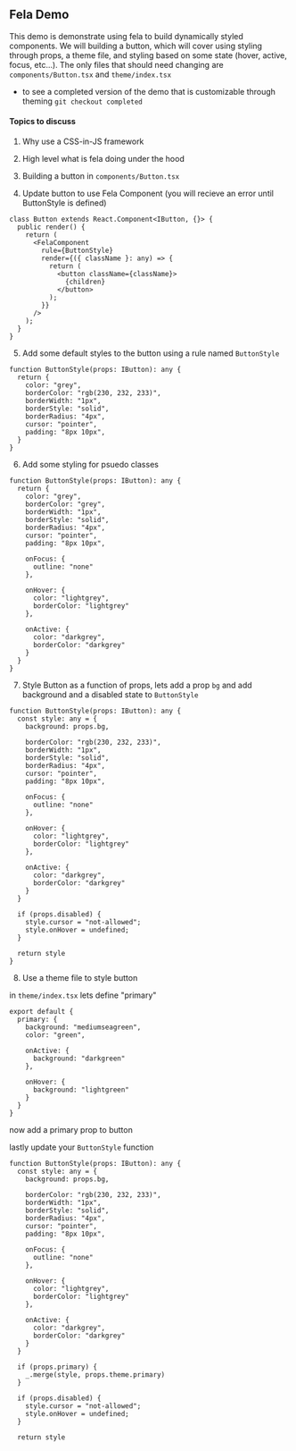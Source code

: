 ## Fela Demo

This demo is demonstrate using fela to build dynamically styled components. We will building a button, which will cover using styling through props, a theme file, and styling based on some state (hover, active, focus, etc...). The only files that should need changing are `components/Button.tsx` and `theme/index.tsx`

- to see a completed version of the demo that is customizable through theming `git checkout completed`

#### Topics to discuss

1. Why use a CSS-in-JS framework
2. High level what is fela doing under the hood
3. Building a button in `components/Button.tsx`

4. Update button to use Fela Component (you will recieve an error until ButtonStyle is defined)

```
class Button extends React.Component<IButton, {}> {
  public render() {
    return (
      <FelaComponent
        rule={ButtonStyle}
        render={({ className }: any) => {
          return (
            <button className={className}>
              {children}
            </button>
          );
        }}
      />
    );
  }
}
```

5. Add some default styles to the button using a rule named `ButtonStyle`

```
function ButtonStyle(props: IButton): any {
  return {
    color: "grey",
    borderColor: "rgb(230, 232, 233)",
    borderWidth: "1px",
    borderStyle: "solid",
    borderRadius: "4px",
    cursor: "pointer",
    padding: "8px 10px",
  }
}
```

6. Add some styling for psuedo classes

```
function ButtonStyle(props: IButton): any {
  return {
    color: "grey",
    borderColor: "grey",
    borderWidth: "1px",
    borderStyle: "solid",
    borderRadius: "4px",
    cursor: "pointer",
    padding: "8px 10px",

    onFocus: {
      outline: "none"
    },

    onHover: {
      color: "lightgrey",
      borderColor: "lightgrey"
    },

    onActive: {
      color: "darkgrey",
      borderColor: "darkgrey"
    }
  }
}
```

7. Style Button as a function of props, lets add a prop `bg` and add background and a disabled state to `ButtonStyle`

```
function ButtonStyle(props: IButton): any {
  const style: any = {
    background: props.bg,

    borderColor: "rgb(230, 232, 233)",
    borderWidth: "1px",
    borderStyle: "solid",
    borderRadius: "4px",
    cursor: "pointer",
    padding: "8px 10px",

    onFocus: {
      outline: "none"
    },

    onHover: {
      color: "lightgrey",
      borderColor: "lightgrey"
    },

    onActive: {
      color: "darkgrey",
      borderColor: "darkgrey"
    }
  }

  if (props.disabled) {
    style.cursor = "not-allowed";
    style.onHover = undefined;
  }

  return style
}
```

8. Use a theme file to style button

in `theme/index.tsx` lets define "primary"

```
export default {
  primary: {
    background: "mediumseagreen",
    color: "green",

    onActive: {
      background: "darkgreen"
    },

    onHover: {
      background: "lightgreen"
    }
  }
}
```

now add a primary prop to button

lastly update your `ButtonStyle` function

```
function ButtonStyle(props: IButton): any {
  const style: any = {
    background: props.bg,

    borderColor: "rgb(230, 232, 233)",
    borderWidth: "1px",
    borderStyle: "solid",
    borderRadius: "4px",
    cursor: "pointer",
    padding: "8px 10px",

    onFocus: {
      outline: "none"
    },

    onHover: {
      color: "lightgrey",
      borderColor: "lightgrey"
    },

    onActive: {
      color: "darkgrey",
      borderColor: "darkgrey"
    }
  }

  if (props.primary) {
    _.merge(style, props.theme.primary)
  }

  if (props.disabled) {
    style.cursor = "not-allowed";
    style.onHover = undefined;
  }

  return style
```
